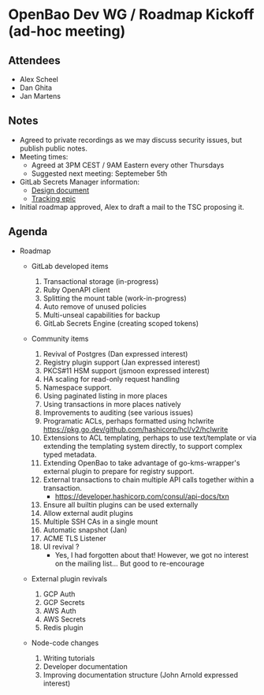 # OpenBao Dev WG / Roadmap Kickoff (ad-hoc meeting)

## Attendees

 - Alex Scheel
 - Dan Ghita
 - Jan Martens

## Notes

 * Agreed to private recordings as we may discuss security issues, but publish public notes.
 * Meeting times:
   * Agreed at 3PM CEST / 9AM Eastern every other Thursdays
   * Suggested next meeting: Septemeber 5th
 * GitLab Secrets Manager information:
   * [Design document](https://handbook.gitlab.com/handbook/engineering/architecture/design-documents/secret_manager/#management-of-authentication)
   * [Tracking epic](https://gitlab.com/groups/gitlab-org/-/epics/10108)
 * Initial roadmap approved, Alex to draft a mail to the TSC proposing it.

## Agenda

 * Roadmap
   * GitLab developed items
      1. Transactional storage (in-progress)
      2. Ruby OpenAPI client
      3. Splitting the mount table (work-in-progress)
      4. Auto remove of unused policies
      5. Multi-unseal capabilities for backup
      6. GitLab Secrets Engine (creating scoped tokens)

    * Community items
      1. Revival of Postgres (Dan expressed interest)
      2. Registry plugin support (Jan expressed interest)
      3. PKCS#11 HSM support (jsmoon expressed interest)
      4. HA scaling for read-only request handling
      5. Namespace support.
      6. Using paginated listing in more places
      7. Using transactions in more places natively
      8. Improvements to auditing (see various issues)
      9. Programatic ACLs, perhaps formatted using hclwrite https://pkg.go.dev/github.com/hashicorp/hcl/v2/hclwrite
      10. Extensions to ACL templating, perhaps to use text/template or via extending the templating system directly, to support complex typed metadata.
      11. Extending OpenBao to take advantage of go-kms-wrapper's external plugin to prepare for registry support.
      12. External transactions to chain multiple API calls together within a transaction.
          * https://developer.hashicorp.com/consul/api-docs/txn
      13. Ensure all builtin plugins can be used externally
      14. Allow external audit plugins
      15. Multiple SSH CAs in a single mount
      16. Automatic snapshot (Jan)
      17. ACME TLS Listener
      18. UI revival ?
          * Yes, I had forgotten about that! However, we got no interest on the mailing list… But good to re-encourage

    * External plugin revivals
      1. GCP Auth
      2. GCP Secrets
      3. AWS Auth
      4. AWS Secrets
      5. Redis plugin

    * Node-code changes
      1. Writing tutorials
      2. Developer documentation
      3. Improving documentation structure (John Arnold expressed interest)
